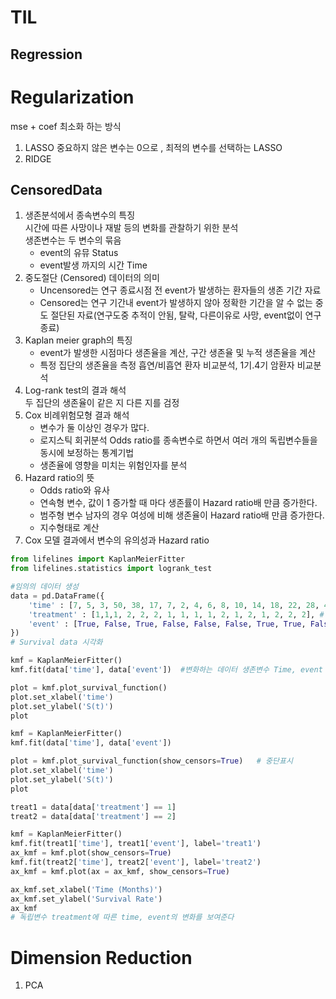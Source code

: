 # TIL


## Regression
# Regularization

mse + coef 최소화 하는 방식
1. LASSO 중요하지 않은 변수는 0으로 , 최적의 변수를 선택하는 LASSO
2. RIDGE

## CensoredData
1. 생존분석에서 종속변수의 특징<br>
    시간에 따른 사망이나 재발 등의 변화를 관찰하기 위한 분석<br>
    생존변수는 두 변수의 묶음
      - event의 유뮤 Status
      - event발생 까지의 시간 Time
2. 중도절단 (Censored) 데이터의 의미<br>
    - Uncensored는 연구 종료시점 전 event가 발생하는 환자들의 생존 기간 자료
    - Censored는 연구 기간내 event가 발생하지 않아 정확한 기간을 알 수 없는 중도 절단된 자료(연구도중 추적이 안됨, 탈락, 다른이유로 사망, event없이 연구 종료)
3. Kaplan meier graph의 특징<br>
    - event가 발생한 시점마다 생존율을 계산, 구간 생존율 및 누적 생존율을 계산
    - 특정 집단의 생존율을 측정 흡연/비흡연 환자 비교분석, 1기.4기 암환자 비교분석
4. Log-rank test의 결과 해석<br>
    두 집단의 생존율이 같은 지 다른 지를 검정
5. Cox 비례위험모형 결과 해석<br>
    - 변수가 둘 이상인 경우가 많다.
    - 로지스틱 회귀분석 Odds ratio를 종속변수로 하면서 여러 개의 독립변수들을 동시에 보정하는 통계기법
    - 생존율에 영향을 미치는 위험인자를 분석
6. Hazard ratio의 뜻<br>
    - Odds ratio와 유사
    - 연속형 변수, 값이 1 증가할 때 마다 생존률이 Hazard ratio배 만큼 증가한다.
    - 범주형 변수 남자의 경우 여성에 비해 생존율이 Hazard ratio배 만큼 증가한다.
    - 지수형태로 계산
7. Cox 모델 결과에서 변수의 유의성과 Hazard ratio<br>

```python
from lifelines import KaplanMeierFitter
from lifelines.statistics import logrank_test

#임의의 데이터 생성
data = pd.DataFrame({
    'time' : [7, 5, 3, 50, 38, 17, 7, 2, 4, 6, 8, 10, 14, 18, 22, 28, 40], # 게임에 가입한 기간
    'treatment' : [1,1,1, 2, 2, 2, 1, 1, 1, 1, 2, 1, 2, 1, 2, 2, 2], # 신규가입 보너스 지급
    'event' : [True, False, True, False, False, False, True, True, False, True, True, True, True, False, True, True, False] # 결제 유무
})
# Survival data 시각화

kmf = KaplanMeierFitter()
kmf.fit(data['time'], data['event'])  #변화하는 데이터 생존변수 Time, event

plot = kmf.plot_survival_function()
plot.set_xlabel('time')
plot.set_ylabel('S(t)')
plot

kmf = KaplanMeierFitter()
kmf.fit(data['time'], data['event'])

plot = kmf.plot_survival_function(show_censors=True)   # 중단표시
plot.set_xlabel('time')
plot.set_ylabel('S(t)')
plot

treat1 = data[data['treatment'] == 1]
treat2 = data[data['treatment'] == 2]

kmf = KaplanMeierFitter()
kmf.fit(treat1['time'], treat1['event'], label='treat1')
ax_kmf = kmf.plot(show_censors=True)
kmf.fit(treat2['time'], treat2['event'], label='treat2')
ax_kmf = kmf.plot(ax = ax_kmf, show_censors=True)

ax_kmf.set_xlabel('Time (Months)')
ax_kmf.set_ylabel('Survival Rate')
ax_kmf
# 독립변수 treatment에 따른 time, event의 변화를 보여준다
```

# Dimension Reduction
1. PCA

